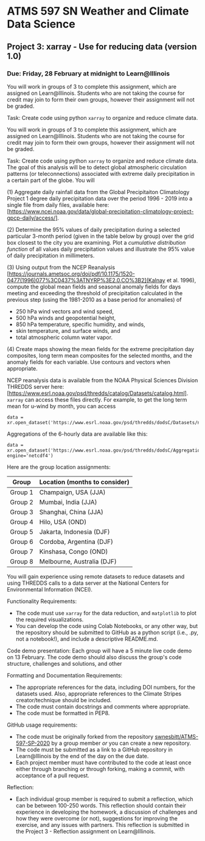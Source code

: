 # ATMS 597 SN Weather and Climate Data Science
## Project 3: xarray - Use for reducing data (version 1.0)
### Due: Friday, 28 February at midnight to Learn@Illinois

You will work in groups of 3 to complete this assignment, which are assigned on Learn@Illinois.  Students who are not taking the course for credit may join to form their own groups, however their assignment will not be graded.

Task:
Create code using python `xarray` to organize and reduce climate data.

You will work in groups of 3 to complete this assignment, which are assigned on Learn@Illinois.  Students who are not taking the course for credit may join to form their own groups, however their assignment will not be graded.

Task:
Create code using python `xarray` to organize and reduce climate data.  The goal of this analysis will be to detect global atmospheric circulation patterns (or teleconnections) associated with extreme daily precipitation in a certain part of the globe. You will 

(1) Aggregate daily rainfall data from the Global Precipitaiton Climatology Project 1 degree daily precipitation data over the period 1996 - 2019 into a single file from daily files, available here: [https://www.ncei.noaa.gov/data/global-precipitation-climatology-project-gpcp-daily/access/].

(2) Determine the 95% values of daily precipitation during a selected particular 3-month period (given in the table below by group) over the grid box closest to the city you are examining.  Plot a *cumulative distribution function* of all values daily precipitation values and illustrate the 95% value of daily precipitation in millimeters.

(3) Using output from the NCEP Reanalysis [https://journals.ametsoc.org/doi/pdf/10.1175/1520-0477(1996)077%3C0437%3ATNYRP%3E2.0.CO%3B2](Kalnay et al. 1996), compute the global mean fields and seasonal anomaly fields for days meeting and exceeding the threshold of precipitation calculated in the previous step (using the 1981-2010 as a base period for anomalies) of 
- 250 hPa wind vectors and wind speed, 
- 500 hPa winds and geopotential height,
- 850 hPa temperature, specific humidity, and winds,
- skin temperature, and surface winds, and
- total atmospheric column water vapor.  

(4) Create maps showing the mean fields for the extreme precipitation day composites, long term mean composites for the selected months, and the anomaly fields for each variable.  Use contours and vectors when appropriate.

NCEP reanalysis data is available from the NOAA Physical Sciences Division THREDDS server here: [https://www.esrl.noaa.gov/psd/thredds/catalog/Datasets/catalog.html].  `xarray` can access these files directly.  For example, to get the long term mean for u-wind by month, you can access
```
data = xr.open_dataset('https://www.esrl.noaa.gov/psd/thredds/dodsC/Datasets/ncep.reanalysis.derived/pressure/uwnd.mon.ltm.nc',engine='netcdf4')
```
Aggregations of the 6-hourly data are available like this:
```
data = xr.open_dataset('https://www.esrl.noaa.gov/psd/thredds/dodsC/Aggregations/ncep.reanalysis/pressure/uwnd.nc', engine='netcdf4')
```

Here are the group location assignments:

| Group   | Location (months to consider)            |
|---------|----------------------|
| Group 1 | Champaign, USA (JJA)      |
| Group 2 | Mumbai, India (JJA)       |
| Group 3 | Shanghai, China (JJA)     |
| Group 4 | Hilo, USA (OND)   |
| Group 5 | Jakarta, Indonesia (DJF)  |
| Group 6 | Cordoba, Argentina (DJF)  |
| Group 7 | Kinshasa, Congo (OND)     |
| Group 8 | Melbourne, Australia (DJF) |

You will gain experience using remote datasets to reduce datasets and using THREDDS calls to a data server at the National Centers for Environmental Information (NCEI).

Functionality Requirements:
* The code must use `xarray` for the data reduction, and `matplotlib` to plot the required visualizations.
* You can develop the code using Colab Notebooks, or any other way, but the repository should be submitted to GitHub as a python script (i.e., .py, not a notebook!), and include a descriptive README.md.

Code demo presentation: Each group will have a 5 minute live code demo on 13 February.  The code demo should also discuss the group's code structure, challenges and solutions, and other 

Formatting and Documentation Requirements:
* The appropriate references for the data, including DOI numbers, for the datasets used.  Also, appropriate references to the Climate Stripes creator/technique should be included.
* The code must contain docstrings and comments where appropriate.
* The code must be formatted in PEP8.

GitHub usage requirements:
* The code must be originally forked from the repository [swnesbitt/ATMS-597-SP-2020](https://github.com/swnesbitt/ATMS-597-SP-2020/) by a group member *or* you can create a new repository.
* The code must be submitted as a link to a GitHub repository in Learn@Illinois by the end of the day on the due date.  
* Each project member must have contributed to the code at least once either through branching or through forking, making a commit, with acceptance of a pull request.

Reflection:
* Each individual group member is required to submit a reflection, which can be between 100-250 words. This reflection should contain their experience in developing the homework, a discussion of challenges and how they were overcome (or not), suggestions for improving the exercise, and any issues with partners.  This reflection is submitted in the Project 3 - Reflection assignment on Learn@Illinois.

